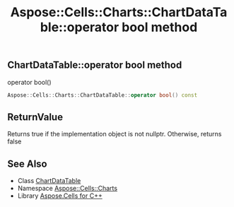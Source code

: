 ﻿---
title: Aspose::Cells::Charts::ChartDataTable::operator bool method
linktitle: operator bool
second_title: Aspose.Cells for C++ API Reference
description: 'Aspose::Cells::Charts::ChartDataTable::operator bool method. operator bool() in C++.'
type: docs
weight: 400
url: /cpp/aspose.cells.charts/chartdatatable/operator_bool/
---
## ChartDataTable::operator bool method


operator bool()

```cpp
Aspose::Cells::Charts::ChartDataTable::operator bool() const
```


## ReturnValue

Returns true if the implementation object is not nullptr. Otherwise, returns false

## See Also

* Class [ChartDataTable](../)
* Namespace [Aspose::Cells::Charts](../../)
* Library [Aspose.Cells for C++](../../../)
